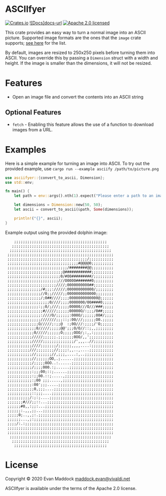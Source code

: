 # ASCIIfyer

[![Crates.io][crates-badge]][crates-url]
[![Docs]][docs-badge][docs-url]
[![Apache 2.0 licensed][apache-badge]][apache-url]

[crates-badge]: https://img.shields.io/crates/v/asciifyer.svg
[crates-url]: https://crates.io/crates/asciifyer
[docs-badge]: https://docs.rs/asciifyer/badge.svg
[docs-url]: https://docs.rs/asciifyer
[apache-badge]: https://img.shields.io/crates/l/asciifyer
[apache-url]: https://github.com/EbonJaeger/asciifyer/blob/main/README.md

This crate provides an easy way to turn a normal image into an ASCII picture. Supported image formats are the ones that the `image` crate supports; [see here](https://github.com/image-rs/image#supported-image-formats) for the list.

By default, images are resized to 250x250 pixels before turning them into ASCII. You can override this by passing a `Dimension` struct with a width and height. If the image is smaller than the dimensions, it will not be resized.

# Features

- Open an image file and convert the contents into an ASCII string

## Optional Features

- `fetch` - Enabling this feature allows the use of a function to download images from a URL.

# Examples

Here is a simple example for turning an image into ASCII. To try out the provided example, use `cargo run --example asciify /path/to/picture.png`

```rust
use asciifyer::{convert_to_ascii, Dimension};
use std::env;

fn main() {
    let path = env::args().nth(1).expect("Please enter a path to an image");

    let dimensions = Dimension::new(50, 50);
    let ascii = convert_to_ascii(&path, Some(dimensions));

    println!("{}", ascii);
}
```

Example output using the provided dolphin image:

```
    ;;;;;;;;;;;;;;;;;;;;;;;;;;;;;;;;;;;;;;;;;;
   ;;;;;;;;;;;;;;;;;;;;;;;;;;;;;;;;;;;;;;;;;;;;
  ;;;;;;;;;;;;;;;;;;;;;;;;;;;;;;;;;;;;;;;;;;;;;;
 ;;;;;;;;;;;;;;;;;;;;;;;;;;;;;;;;;;;;;;;;;;;;;;;;
 ;;;;;;;;;;;;;;;;;;;;;;;;;;;;;;;;;;;;/;;;;;;;;;;;
 ;;;;;;;;;;;;;;;;;;;;;;;;;;;;;;;;#@@@@0;;;;;;;;;;
 ;;;;;;;;;;;;;;;;;;;;;;;;;;;/########@@;;;;;;;;;;
 ;;;;;;;;;;;;;;;;;;;;;;;;;@############;;;;;;;;;;
 ;;;;;;;;;;;;;;;;;;;;;;;;0/#00#########/;;;;;;;;;
 ;;;;;;;;;;;;;;;;;;;;;;;///O0000#######0;;;;;;;;;
 ;;;;;;;;;;;;;;;;;;;;;;////;0000000000##;;;;;;;;;
 ;;;;;;;;;;;;;;;/#;;;://///;000000000000/;;;;;;;;
 ;;;;;;;;;;;;;;;//0;;/////;;0000000000000;;;;;;;;
 ;;;;;;;;;;;;;;;/;0##////;;;;0000000000000@;;;;;;
 ;;;;;;;;;;;;;;;;;;;0////;;;;0000000/00####0;;;;;
 ;;;;;;;;;;;;;;:;;0/;///;;;;;00000///O///###;;;;;
 ;;;;;;;;;;;;;;;;#/////;;;;;;00000O/:;;;/0##;;;;;
 ;;;;;;;;;;;;;;;:////O/;;;;;;:000O/;;;;;;00#/;;;;
 ;;;;;;;;;;;;;;;///////;;;::;:00///;;;;;;O0.;;;;;
 ;;;;;;;;;;;;;;O/////;:;;@  :;0O///:;;;;/'O;;;;;;
 ;;;;;;;;;;;;;0/////;;;;;@@';;;O/O//::;,,;;;;;;;;
 ;;;;;;;;;;;;0/////;;;;;;O;;;;;OOO/;:,,:;;;;;;;;;
 ;;;;;;;;;;;/////;;;;;;.;;;;;;;0OO/,,';;;;;;;;;;;
 ;;;;;;;;;;;/////;;;;;;;;;;;;;;/',,,..//;;;;;;;;;
 ;;;;;;;;;;;////;;;;;;;/;;;;;;,,,,....:;;;;;;;;;;
 ;;;;;;;;;;///;;;;;;;;//;;;;:,,..,....;;;;;;;;;;;
 ;;;;;;;;;;;//;;;;;;;//,;;;,....:,..;;;;;;;;;;;;;
 ;;;;;;;;;;;//;;;;;;OO,.;......;;;;;;;;;;;;;;;;;;
 ;;;;;;;;;;;/;;;;;0OO..:......;;;;;;;;;;;;;;;;;;;
 ;;;;;;;;;;;/;;;;000.:;......;;;;;;;;;;;;;;;;;;;;
 ;;;;;;;;;;;:;;;00;::;......;;;;;;;;;;;;;;;;;;;;;
 ;;;;;;;;;;;:;;00.::;.....,;;;;;;;;;;;;;;;;;;;;;;
 ;;;;;;;;;;;:;00 ;;;.....,;;;;;;;;;;;;;;;;;;;;;;;
 ;;;;;;;;;;;:00';;;.....;;;;;;;;;;;;;;;;;;;;;;;;;
 ;;;;;;;;;;;;0,;;;....;;;;;;;;;;;;;;;;;;;;;;;;;;;
 ;;;;;;;;;;;::;;;....;;;;;;;;;;;;;;;;;;;;;;;;;;;;
 ;;;;;;;;;;/:;:;....;;;;;;;;;;;;;;;;;;;;;;;;;;;;;
 ;;;;;;;#///;;::...;;;;;;;;;;;;;;;;;;;;;;;;;;;;;;
 ;;;;;;#0,,:;;:...;;;;;;;;;;;;;;;;;;;;;;;;;;;;;;;
 ;;;;;;:.,,,;;...;;;;;;;;;;;;;;;;;;;;;;;;;;;;;;;;
 ;;;;;0;..,,;:.;;;;;;;;;;;;;;;;;;;;;;;;;;;;;;;;;;
 ;;;;;;...,;:;;;;;;;;;;;;;;;;;;;;;;;;;;;;;;;;;;;;
 ;;;;/:.:;;;;;;;;;;;;;;;;;;;;;;;;;;;;;;;;;;;;;;;;
 ;;;;;;;;;;;;;;;;;;;;;;;;;;;;;;;;;;;;;;;;;;;;;;;;
 ;;;;;;;;;;;;;;;;;;;;;;;;;;;;;;;;;;;;;;;;;;;;;;;;
  ;;;;;;;;;;;;;;;;;;;;;;;;;;;;;;;;;;;;;;;;;;;;;;
   ;;;;;;;;;;;;;;;;;;;;;;;;;;;;;;;;;;;;;;;;;;;;
    ;;;;;;;;;;;;;;;;;;;;;;;;;;;;;;;;;;;;;;;;;;
```

# License

Copyright © 2020 Evan Maddock maddock.evan@vivaldi.net

ASCIIfyer is available under the terms of the Apache 2.0 license.
